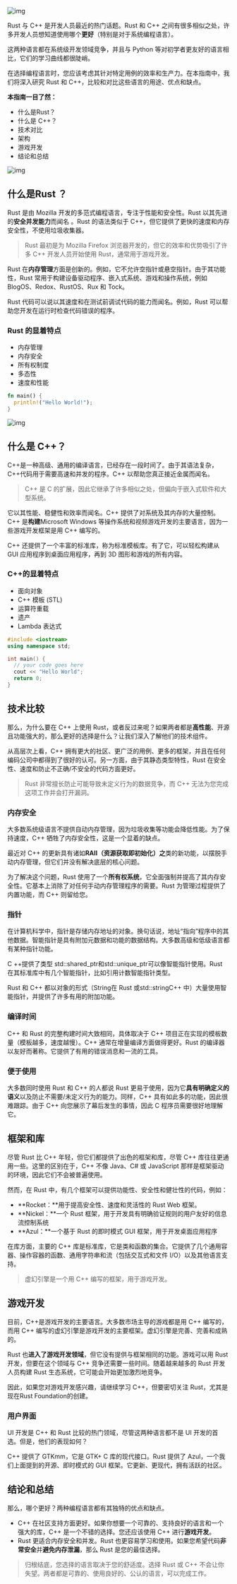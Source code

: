 
![img](https://pic2.zhimg.com/80/v2-cb004bb5ed725791c973268745967d76_720w.png)



Rust 与 C++ 是开发人员最近的热门话题。Rust 和 C++ 之间有很多相似之处，许多开发人员想知道使用哪个**更好**（特别是对于系统编程语言）。

这两种语言都在系统级开发领域竞争，并且与 Python 等对初学者更友好的语言相比，它们的学习曲线都很陡峭。

在选择编程语言时，您应该考虑其针对特定用例的效率和生产力。在本指南中，我们将深入研究 Rust 和 C++，比较和对比这些语言的用途、优点和缺点。

**本指南一目了然：**

- 什么是Rust？
- 什么是 C++？
- 技术对比
- 架构
- 游戏开发
- 结论和总结

![img](https://pic3.zhimg.com/80/v2-871ebc3fba575da987cff3fcb1510da7_720w.png)

## 什么是Rust ？

Rust 是由 Mozilla 开发的多范式编程语言，专注于性能和安全性。Rust 以其先进的**安全并发能力**而闻名 。Rust 的语法类似于 C++，但它提供了更快的速度和内存安全性，不使用垃圾收集器。

> Rust 最初是为 Mozilla Firefox 浏览器开发的，但它的效率和优势吸引了许多 C++ 开发人员开始使用 Rust，通常用于游戏开发。

Rust 在**内存管理**方面是创新的。例如，它不允许空指针或悬空指针。由于其功能性，Rust 常用于构建设备驱动程序、嵌入式系统、游戏和操作系统，例如 BlogOS、Redox、RustOS、Rux 和 Tock。

Rust 代码可以说以其速度和在测试前调试代码的能力而闻名。例如，Rust 可以帮助您开发在运行时检查代码错误的程序。

### Rust 的显着特点

- 内存管理
- 内存安全
- 所有权制度
- 多态性
- 速度和性能

```rust
fn main() {
  println!("Hello World!");
}
```

![img](https://pic2.zhimg.com/80/v2-94868a9913dfc568cb08850ddfadebba_720w.png)

## 什么是 C++？

C++是一种高级、通用的编译语言，已经存在一段时间了。由于其语法复杂，C++代码用于需要高速和并发的程序。C++ 以帮助您真正接近金属而闻名。

> C++ 是 C 的扩展，因此它继承了许多相似之处，但偏向于嵌入式软件和大型系统。

它以其性能、稳健性和效率而闻名。C++ 提供了对系统及其内存的大量控制。C++ 是**构建**Microsoft Windows 等操作系统和视频游戏开发的主要语言，因为一些游戏开发框架是用 C++ 编写的。

C++ 还提供了一个丰富的标准库，称为标准模板库。有了它，可以轻松构建从 GUI 应用程序到桌面应用程序，再到 3D 图形和游戏的所有内容。

### C++的显着特点

- 面向对象
- C++ 模板 (STL)
- 运算符重载
- 遗产
- Lambda 表达式

```c++
#include <iostream>
using namespace std;

int main() {
  // your code goes here
  cout << "Hello World";
  return 0;
}
```

## 技术比较

那么，为什么要在 C++ 上使用 Rust，或者反过来呢？如果两者都是**高性能**、开源且功能强大的，那么更好的选择是什么？让我们深入了解他们的技术组件。

从高层次上看，C++ 拥有更大的社区、更广泛的用例、更多的框架，并且在任何编码公司中都得到了很好的认可。另一方面，由于其静态类型特性，Rust 在安全性、速度和防止不正确/不安全的代码方面更好。

> Rust 非常擅长防止可能导致未定义行为的数据竞争，而 C++ 无法为您完成这项工作并会打开漏洞。

### 内存安全

大多数系统级语言不提供自动内存管理，因为垃圾收集等功能会降低性能。为了保持速度，C++ 牺牲了内存安全性，这是一个显着的缺点。

最近对 C++ 的更新具有诸如**RAII（资源获取即初始化）之**类的新功能，以摆脱手动内存管理，但它们并没有解决底层的核心问题。

为了解决这个问题，Rust 使用了一个**所有权系统**，它全面强制并提高了其内存安全性。它基本上消除了对任何手动内存管理程序的需要。Rust 为管理过程提供了内置功能，而 C++ 则留给您。

### 指针

在计算机科学中，指针是存储内存地址的对象。换句话说，地址“指向”程序中的其他数据。智能指针是具有附加元数据和功能的数据结构。大多数高级和低级语言都有某种指针功能。

C ++提供了类型 std::shared_ptr和std::unique_ptr可以像智能指针使用。Rust 在其标准库中有几个智能指针，比如引用计数智能指针类型。

Rust 和 C++ 都以对象的形式（String在 Rust 或std::stringC++ 中）大量使用智能指针，并提供了许多有用的附加功能。

### 编译时间

C++ 和 Rust 的完整构建时间大致相同，具体取决于 C++ 项目正在实现的模板数量（模板越多，速度越慢）。C++ 通常在增量编译方面做得更好。Rust 的编译器以友好而著称。它提供了有用的错误消息和一流的工具。

### 便于使用

大多数同时使用 Rust 和 C++ 的人都说 Rust 更易于使用，因为它**具有明确定义的语义**以及防止不需要/未定义行为的能力。同样，C++ 具有如此多的功能，因此很难跟踪。由于 C++ 向您展示了幕后发生的事情，因此 C 程序员需要很好地理解它。

## 框架和库

尽管 Rust 比 C++ 年轻，但它们都提供了出色的框架和库，尽管 C++ 库往往更通用一些。这里的区别在于，C++ 不像 Java、C# 或 JavaScript 那样是框架驱动的环境，因此它们不会被普遍使用。

然而，在 Rust 中，有几个框架可以提供功能性、安全性和健壮性的代码，例如：

- **Rocket：**用于提高安全性、速度和灵活性的 Rust Web 框架。
- **Nickel：**一个 Rust 框架，用于开发具有明确验证规则的用户友好的信息流控制系统
- **Azul：**一个基于 Rust 的即时模式 GUI 框架，用于开发桌面应用程序

在库方面，主要的 C++ 库是标准库，它是类和函数的集合。它提供了几个通用容器、操作容器的函数、通用字符串和流（包括交互式和文件 I/O）以及其他语言支持。

> 虚幻引擎是一个用 C++ 编写的框架，用于游戏开发。

## 游戏开发

目前，C++是游戏开发的主要语言。大多数市场主导的游戏都是用 C++ 编写的，而用 C++ 编写的虚幻引擎是游戏开发的主要框架。虚幻引擎是完善、完善和成熟的。

Rust 也**进入了游戏开发领域**，但它没有提供与框架相同的功能。游戏可以用 Rust 开发，但要在这个领域与 C++ 竞争还需要一些时间。随着越来越多的 Rust 开发人员构建 Rust 生态系统，它可能会开始更加激烈地竞争。

因此，如果您对游戏开发感兴趣，请继续学习 C++，但要密切关注 Rust，尤其是现在Rust Foundation的创建。

### 用户界面

UI 开发是 C++ 和 Rust 比较的热门领域，尽管这两种语言都不是 UI 开发的首选。但是，他们的表现如何？

C++ 提供了 GTKmm，它是 GTK+ C 库的现代接口。Rust 提供了 Azul，一个我们上面提到的开源、即时模式的 GUI 框架。它更新、更现代，拥有活跃的社区。

## 结论和总结

那么，哪个更好？两种编程语言都有其独特的优点和缺点。

- C++ 在社区支持方面更好。如果你想要一个可靠的、支持良好的语言和一个强大的库，C++ 是一个不错的选择。您还应该使用 C++ 进行**游戏开发**。
- Rust 更适合内存安全和并发。Rust 也更容易学习和使用。如果您希望代码**非常安全**并**避免内存泄漏**，那么 Rust 是您的最佳选择。

> 归根结底，您选择的语言取决于您的舒适度。选择 Rust 或 C++ 不会让你失望。两者都是可靠的、使用良好的、公认的语言，可以完成工作。
